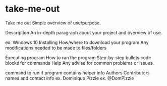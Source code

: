 # take-me-out
Take me out
Simple overview of use/purpose.

Description
An in-depth paragraph about your project and overview of use.

ex. Windows 10
Installing
How/where to download your program
Any modifications needed to be made to files/folders

Executing program
How to run the program
Step-by-step bullets
code blocks for commands
Help
Any advise for common problems or issues.

command to run if program contains helper info
Authors
Contributors names and contact info
ex. Dominique Pizzie
ex. @DomPizzie
